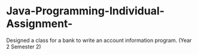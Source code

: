 # Java-Programming-Individual-Assignment-
Designed a class for a bank to write an account information program. (Year 2 Semester 2)
